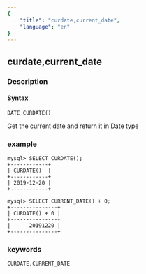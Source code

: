 ```yaml
---
{
    "title": "curdate,current_date",
    "language": "en"
}
---
```


<!-- 
Licensed to the Apache Software Foundation (ASF) under one
or more contributor license agreements.  See the NOTICE file
distributed with this work for additional information
regarding copyright ownership.  The ASF licenses this file
to you under the Apache License, Version 2.0 (the
"License"); you may not use this file except in compliance
with the License.  You may obtain a copy of the License at

  http://www.apache.org/licenses/LICENSE-2.0

Unless required by applicable law or agreed to in writing,
software distributed under the License is distributed on an
"AS IS" BASIS, WITHOUT WARRANTIES OR CONDITIONS OF ANY
KIND, either express or implied.  See the License for the
specific language governing permissions and limitations
under the License.
-->

## curdate,current_date
### Description
#### Syntax

`DATE CURDATE()`

Get the current date and return it in Date type

### example

```
mysql> SELECT CURDATE();
+------------+
| CURDATE()  |
+------------+
| 2019-12-20 |
+------------+

mysql> SELECT CURRENT_DATE() + 0;
+---------------+
| CURDATE() + 0 |
+---------------+
|      20191220 |
+---------------+
```
### keywords

    CURDATE,CURRENT_DATE
